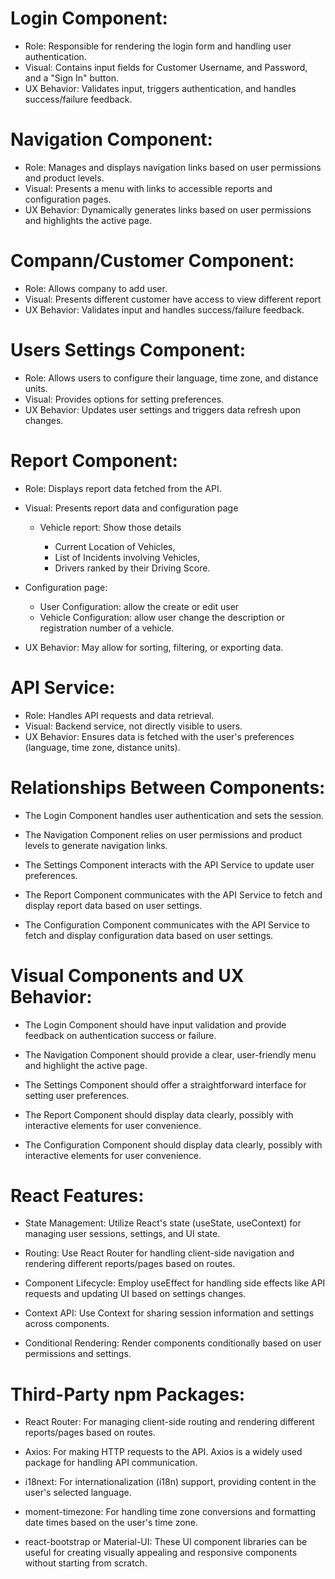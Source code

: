 # Login Component:

- Role: Responsible for rendering the login form and handling user authentication.
- Visual: Contains input fields for Customer Username, and Password, and a "Sign In" button.
- UX Behavior: Validates input, triggers authentication, and handles success/failure feedback.

# Navigation Component:

- Role: Manages and displays navigation links based on user permissions and product levels.
- Visual: Presents a menu with links to accessible reports and configuration pages.
- UX Behavior: Dynamically generates links based on user permissions and highlights the active page.

# Compann/Customer Component:

- Role: Allows company to add user.
- Visual: Presents different customer have access to view different report
- UX Behavior: Validates input and handles success/failure feedback.

# Users Settings Component:

- Role: Allows users to configure their language, time zone, and distance units.
- Visual: Provides options for setting preferences.
- UX Behavior: Updates user settings and triggers data refresh upon changes.

# Report Component:

- Role: Displays report data fetched from the API.
- Visual: Presents report data and configuration page

  - Vehicle report: Show those details

    - Current Location of Vehicles,
    - List of Incidents involving Vehicles,
    - Drivers ranked by their Driving Score.

- Configuration page:

  - User Configuration: allow the create or edit user
  - Vehicle Configuration: allow user change the description or registration number of a vehicle.

- UX Behavior: May allow for sorting, filtering, or exporting data.

# API Service:

- Role: Handles API requests and data retrieval.
- Visual: Backend service, not directly visible to users.
- UX Behavior: Ensures data is fetched with the user's preferences (language, time zone, distance units).

# Relationships Between Components:

- The Login Component handles user authentication and sets the session.

- The Navigation Component relies on user permissions and product levels to generate navigation links.

- The Settings Component interacts with the API Service to update user preferences.

- The Report Component communicates with the API Service to fetch and display report data based on user settings.

- The Configuration Component communicates with the API Service to fetch and display configuration data based on user settings.

# Visual Components and UX Behavior:

- The Login Component should have input validation and provide feedback on authentication success or failure.

- The Navigation Component should provide a clear, user-friendly menu and highlight the active page.

- The Settings Component should offer a straightforward interface for setting user preferences.

- The Report Component should display data clearly, possibly with interactive elements for user convenience.

- The Configuration Component should display data clearly, possibly with interactive elements for user convenience.

# React Features:

- State Management: Utilize React's state (useState, useContext) for managing user sessions, settings, and UI state.

- Routing: Use React Router for handling client-side navigation and rendering different reports/pages based on routes.

- Component Lifecycle: Employ useEffect for handling side effects like API requests and updating UI based on settings changes.

- Context API: Use Context for sharing session information and settings across components.

- Conditional Rendering: Render components conditionally based on user permissions and settings.

# Third-Party npm Packages:

- React Router: For managing client-side routing and rendering different reports/pages based on routes.

- Axios: For making HTTP requests to the API. Axios is a widely used package for handling API communication.

- i18next: For internationalization (i18n) support, providing content in the user's selected language.

- moment-timezone: For handling time zone conversions and formatting date times based on the user's time zone.

- react-bootstrap or Material-UI: These UI component libraries can be useful for creating visually appealing and responsive components without starting from scratch.
